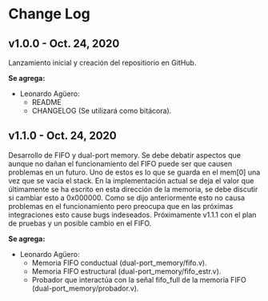 # Change Log

## v1.0.0 - Oct. 24, 2020

Lanzamiento inicial y creación del repositiorio en GitHub.

**Se agrega:**
- Leonardo Agüero:
  - README
  - CHANGELOG (Se utilizará como bitácora).
  

## v1.1.0 - Oct. 24, 2020

Desarrollo de FIFO y dual-port memory. Se debe debatir aspectos que aunque no dañan el funcionamiento del FIFO puede ser que causen problemas en un futuro. Uno de estos es lo que se guarda en el mem[0] una vez que se vacía el stack. En la implementación actual se deja el valor que últimamente se ha escrito en esta dirección de la memoria, se debe discutir si cambiar esto a 0x000000. Como se dijo anteriormente esto no causa problemas en el funcionamiento pero preocupa que en las próximas integraciones esto cause bugs indeseados. Próximamente v1.1.1 con el plan de pruebas y un posible cambio en el FIFO.

**Se agrega:**
- Leonardo Agüero:
  - Memoria FIFO conductual (dual-port_memory/fifo.v).
  - Memoria FIFO estructural (dual-port_memory/fifo_estr.v).
  - Probador que interactúa con la señal fifo_full de la memoria FIFO (dual-port_memory/probador.v).
